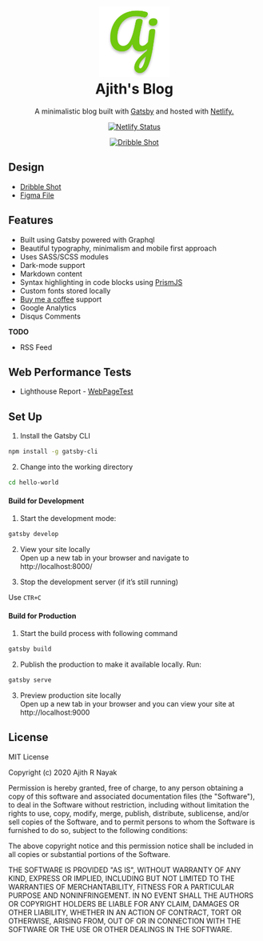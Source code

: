 <h1 align="center">
    <img alt="Ajith's Blog" title="Ajith's Blog" src="https://github.com/ajithrnayak/ajith_blog/blob/master/static/images/logo-icon.png" width="140"> </br>
    Ajith's Blog
</h1>

<p align="center">
  A minimalistic blog built with <a href="https://www.gatsbyjs.org/" target="_blank">Gatsby</a> and hosted with <a href="https://www.netlify.com/" target="_blank">Netlify.</a>
</p>

<p align="center">
  <a href="https://app.netlify.com/sites/ajith-blog/deploys" target="_blank">
    <img src="https://api.netlify.com/api/v1/badges/642e2e03-58b9-4723-b712-b087aaae08ec/deploy-status" alt="Netlify Status" />
  </a>
</p>

<p align="center">
  <a href="https://dribbble.com/shots/11326543-My-Minimalistic-Blog" target="_blank">
    <img src="https://cdn.dribbble.com/users/749345/screenshots/11326543/media/838a95853723b6c32dcc902d98ff662a.png" alt="Dribble Shot" />
  </a>
</p>

## Design
+ [Dribble Shot](https://dribbble.com/shots/11326543-My-Minimalistic-Blog)
+ [Figma File](https://www.figma.com/file/3PXYqQSUKRm9lwQbwxS7Zc/ajith.blog?node-id=0%3A1)

## Features
+ Built using Gatsby powered with Graphql
+ Beautiful typography, minimalism and mobile first approach
+ Uses SASS/SCSS modules
+ Dark-mode support
+ Markdown content
+ Syntax highlighting in code blocks using [PrismJS](http://prismjs.com)
+ Custom fonts stored locally
+ [Buy me a coffee](https://www.buymeacoffee.com) support   
+ Google Analytics
+ Disqus Comments

**TODO**
+ RSS Feed

## Web Performance Tests
+ Lighthouse Report - [WebPageTest](https://www.webpagetest.org/result/200507_VC_7b51fff63bbc88e5ea41a0ce29c41f0c/)

## Set Up

1. Install the Gatsby CLI
```sh
npm install -g gatsby-cli
```
2. Change into the working directory
```sh
cd hello-world
```

#### Build for Development

1. Start the development mode:
```sh
gatsby develop
```
2. View your site locally   
Open up a new tab in your browser and navigate to http://localhost:8000/

3. Stop the development server (if it’s still running)

Use `CTR+C`

####  Build for Production

1. Start the build process with following command
```sh
gatsby build
```
2. Publish the production to make it available locally. Run:
```sh
gatsby serve
```
3. Preview production site locally    
Open up a new tab in your browser and you can view your site at http://localhost:9000

## License
MIT License

Copyright (c) 2020 Ajith R Nayak

Permission is hereby granted, free of charge, to any person obtaining a copy
of this software and associated documentation files (the "Software"), to deal
in the Software without restriction, including without limitation the rights
to use, copy, modify, merge, publish, distribute, sublicense, and/or sell
copies of the Software, and to permit persons to whom the Software is
furnished to do so, subject to the following conditions:

The above copyright notice and this permission notice shall be included in all
copies or substantial portions of the Software.

THE SOFTWARE IS PROVIDED "AS IS", WITHOUT WARRANTY OF ANY KIND, EXPRESS OR
IMPLIED, INCLUDING BUT NOT LIMITED TO THE WARRANTIES OF MERCHANTABILITY,
FITNESS FOR A PARTICULAR PURPOSE AND NONINFRINGEMENT. IN NO EVENT SHALL THE
AUTHORS OR COPYRIGHT HOLDERS BE LIABLE FOR ANY CLAIM, DAMAGES OR OTHER
LIABILITY, WHETHER IN AN ACTION OF CONTRACT, TORT OR OTHERWISE, ARISING FROM,
OUT OF OR IN CONNECTION WITH THE SOFTWARE OR THE USE OR OTHER DEALINGS IN THE
SOFTWARE.
